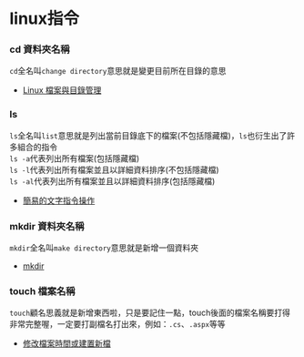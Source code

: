 # linux指令

### cd 資料夾名稱

`cd`全名叫`change directory`意思就是變更目前所在目錄的意思

- [Linux 檔案與目錄管理](http://linux.vbird.org/linux_basic/0220filemanager.php#cd)

### ls

`ls`全名叫`list`意思就是列出當前目錄底下的檔案(不包括隱藏檔)，`ls`也衍生出了許多組合的指令<br />
`ls -a`代表列出所有檔案(包括隱藏檔)<br />
`ls -l`代表列出所有檔案並且以詳細資料排序(不包括隱藏檔)<br />
`ls -al`代表列出所有檔案並且以詳細資料排序(包括隱藏檔)<br />

- [簡易的文字指令操作](http://linux.vbird.org/linux_basic_train/unit01.php#1.4)

### mkdir 資料夾名稱

`mkdir`全名叫`make directory`意思就是新增一個資料夾

- [mkdir](http://linux.vbird.org/linux_basic/0220filemanager.php#mkdir)

### touch 檔案名稱

`touch`顧名思義就是新增東西啦，只是要記住一點，touch後面的檔案名稱要打得非常完整喔，一定要打副檔名打出來，例如：`.cs`、`.aspx`等等

- [修改檔案時間或建置新檔](http://linux.vbird.org/linux_basic/0220filemanager.php#touch)
